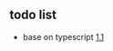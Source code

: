 ## todo list
* base on typescript [1.1](https://github.com/microsoft/TypeScript/tree/release-1.1/src/compiler)